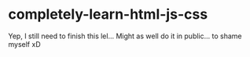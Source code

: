 # completely-learn-html-js-css
Yep, I still need to finish this lel... Might as well do it in public... to shame myself xD
